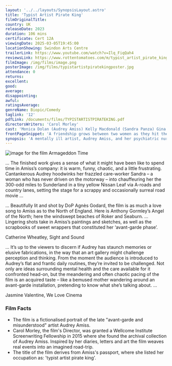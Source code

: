 ```yaml
---
layout: '../../layouts/SynopsisLayout.astro'
title: 'Typist Artist Pirate King'
filmOriginalTitle:
country: UK
releaseDate: 2023
duration: 106 mins
certificate: Cert 12A
viewingDate: 2025-03-05T19:45:00
locationShowing: Swindon Arts Centre
trailerLink: https://www.youtube.com/watch?v=Ilq_FiqQah4
reviewsLink: https://www.rottentomatoes.com/m/typist_artist_pirate_king
filmImage: /img/films/image.png
posterImage: /img/films/typistartistpiratekingposter.jpg
attendance: 0
returns:
excellent:
good:
average:
disappointing:
awful:
ratingsAverage:
genreName: Biopic/Comedy
taglink: '12'
pdfLink: /documents/films/TYPISTARTISTPIRATEKING.pdf
directorsWriters: 'Carol Morley'
cast: 'Monica Dolan (Audrey Amiss) Kelly Macdonald (Sandra Panza) Gina McKee (Dorothy)'
frontPageSnippet: 'A friendship grows between two women as they hit the road in an electric car looking for endings and reconciliation.  Concerns the life of forgotten British artist, Audrey Amiss.'
synopsis: 'A mentally ill artist, Audrey Amiss, and her psychiatric nurse head off on a road-trip to Sunderland to visit an art gallery.  This British drama is darkly comic in tone and sensitively handles the theme of mental illness.'
---
```


![image for the film Armageddon Time](/img/films/image.png)

... The finished work gives a sense of what it might have been like to spend time in Amiss’s company: it is warm, funny, chaotic, and a little frustrating. Cantankerous Audrey hoodwinks her frazzled care-worker Sandra – a woman who has never driven on the motorway – into chauffeuring her the 300-odd miles to Sunderland in a tiny yellow Nissan Leaf via A-roads and country lanes, setting the stage for a scrappy and occasionally surreal road movie …

… Beautifully lit and shot by DoP Agnès Godard, the film is as much a love song to Amiss as to the North of England. Here is Anthony Gormley’s Angel of the North; here the windswept beaches of Roker and Seaburn. ... Lingering shots take in Amiss’s paintings and sketches, as well as the scrapbooks of sweet wrappers that constituted her ‘avant-garde phase’.

<div class="review__author review__author--review1">
Catherine Wheatley, Sight and Sound
</div>

... It’s up to the viewers to discern if Audrey has staunch memories or elusive fabrications, in the way that an art gallery might challenge perception and thinking. From the moment the audience is introduced to Audrey’s flat and frantic daily routines, they’re invited to be challenged. Not only are ideas surrounding mental health and the care available for it confronted head-on, but the meandering and often chaotic pacing of the film is an acquired taste – like a bemused mother wandering around an avant-garde installation, pretending to know what she’s talking about. ...

<div class="review__author">
Jasmine Valentine, We Love Cinema
</div>

### Film Facts

-   The film is a fictionalised portrait of the late "avant-garde and misunderstood" artist Audrey Amiss.
-   Carol Morley, the film's Director, was granted a Wellcome Institute Screenwriting Fellowship in 2015 where she found the archival collection of Audrey Amiss. Inspired by her diaries, letters and art the film weaves real events into an imagined road-trip.
-   The title of the film derives from Amiss's passport, where she listed her occupation as: 'typist artist pirate king'.

